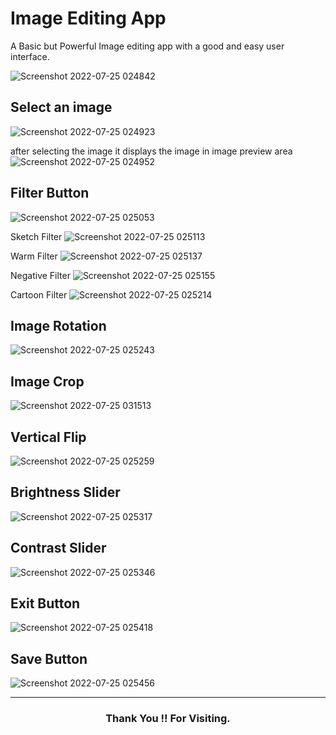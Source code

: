 # Image Editing App
A Basic but Powerful Image editing app with a good and easy user interface.


![Screenshot 2022-07-25 024842](https://user-images.githubusercontent.com/82190152/180666581-ccd30f12-ce0d-4d93-b7ca-1b08518c6d0a.png)

## Select an image
![Screenshot 2022-07-25 024923](https://user-images.githubusercontent.com/82190152/180666587-eea25b63-e9f8-4099-ae5f-44337dea5293.png)

after selecting the image it displays the image in image preview area
![Screenshot 2022-07-25 024952](https://user-images.githubusercontent.com/82190152/180666591-8ca5707f-4357-4cf1-9c39-067b48b4ab2b.png)

## Filter Button
![Screenshot 2022-07-25 025053](https://user-images.githubusercontent.com/82190152/180666593-ebfb3be3-d487-4535-ac39-000cbfdaef9b.png)

Sketch Filter
![Screenshot 2022-07-25 025113](https://user-images.githubusercontent.com/82190152/180666596-72faa35d-19d9-4482-aae6-2598a0911e44.png)

Warm Filter
![Screenshot 2022-07-25 025137](https://user-images.githubusercontent.com/82190152/180666598-ea629459-2c3e-4e9e-98ac-7209f7030db4.png)

Negative Filter
![Screenshot 2022-07-25 025155](https://user-images.githubusercontent.com/82190152/180666604-dcd3c267-26db-4ff0-a8cd-08ce07106ae9.png)

Cartoon Filter
![Screenshot 2022-07-25 025214](https://user-images.githubusercontent.com/82190152/180666605-aa82d7a8-692a-442c-befb-b1bea522da2e.png)

## Image Rotation
![Screenshot 2022-07-25 025243](https://user-images.githubusercontent.com/82190152/180666607-152e5204-f7af-44dd-8a0d-c2ac0c0b5ce5.png)

## Image Crop
![Screenshot 2022-07-25 031513](https://user-images.githubusercontent.com/82190152/180667070-f082edf6-43a4-46b9-8c19-4b1104058ae4.png)

## Vertical Flip
![Screenshot 2022-07-25 025259](https://user-images.githubusercontent.com/82190152/180666608-7806cf23-e610-4064-aba9-963168fa6dae.png)

## Brightness Slider
![Screenshot 2022-07-25 025317](https://user-images.githubusercontent.com/82190152/180666612-bca23000-43fb-4f58-96b8-99647a11b4ef.png)

## Contrast Slider
![Screenshot 2022-07-25 025346](https://user-images.githubusercontent.com/82190152/180666613-fc5bcf6e-7deb-4a6e-a9fe-eb2a00972bdf.png)

## Exit Button
![Screenshot 2022-07-25 025418](https://user-images.githubusercontent.com/82190152/180666615-c394843e-f4de-4782-9163-bce241913889.png)

## Save Button
![Screenshot 2022-07-25 025456](https://user-images.githubusercontent.com/82190152/180666617-3e46b1f6-c4c5-435d-be0c-9d1660497a4a.png)

<hr>

<h3 align="center"> Thank You !! For Visiting.</h3>
   

